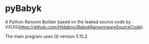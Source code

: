 # pyBabyk
A Python Ransom Builder based on the leaked source code by VXUG(https://github.com/Hildaboo/BabukRansomwareSourceCode).

The main program uses Qt version 5.15.2.
